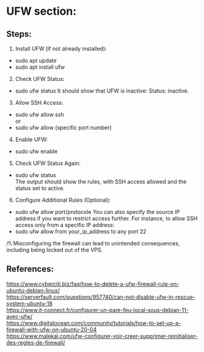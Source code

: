 # UFW section:

## Steps:
1. Install UFW (if not already installed):
* sudo apt update  
* sudo apt install ufw  
2. Check UFW Status:
* sudo ufw status
It should show that UFW is inactive: Status: inactive.  
3. Allow SSH Access:
* sudo ufw allow ssh  
or  
* sudo ufw allow (specific port number)  
4. Enable UFW:
* sudo ufw enable  
5. Check UFW Status Again:
* sudo ufw status  
The output should show the rules, with SSH access allowed and the status set to active.  
6. Configure Additional Rules (Optional):
* sudo ufw allow port/protocole
You can also specify the source IP address if you want to restrict access further. For instance, to allow SSH access only from a specific IP address:
* sudo ufw allow from your_ip_address to any port 22  

/!\ Misconfiguring the firewall can lead to unintended consequences, including being locked out of the VPS. 

## References:
<https://www.cyberciti.biz/faq/how-to-delete-a-ufw-firewall-rule-on-ubuntu-debian-linux/>  
<https://serverfault.com/questions/957740/can-not-disable-ufw-in-rescue-system-ubuntu-18>  
<https://www.it-connect.fr/configurer-un-pare-feu-local-sous-debian-11-avec-ufw/>  
<https://www.digitalocean.com/community/tutorials/how-to-set-up-a-firewall-with-ufw-on-ubuntu-20-04>  
<https://www.malekal.com/ufw-configurer-voir-creer-supprimer-reinitialiser-des-regles-de-firewall/>
